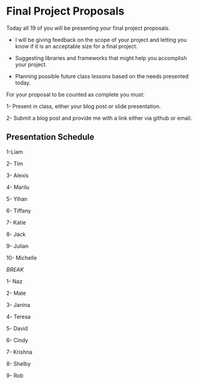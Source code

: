 # Final Project Proposals

Today all 19 of you will be presenting your final project proposals. 

* I will be giving feedback on the scope of your project and letting you know if it is an acceptable size for a final project.

* Suggesting libraries and frameworks that might help you accomplish your project.

* Planning possible future class lessons based on the needs presented today.

For your proposal to be counted as complete you must:

1- Present in class, either your blog post or slide presentation.

2- Submit a blog post and provide me with a link either via github or email.

## Presentation Schedule

1-Liam

2- Tim

3- Alexis

4- Marilu

5- Yihan

6- Tiffany

7- Katie

8- Jack

9- Julian

10- Michelle

*BREAK*


1- Naz

2- Mate

3- Janina

4- Teresa

5- David

6- Cindy

7- Krishna

8- Shelby

9- Rob